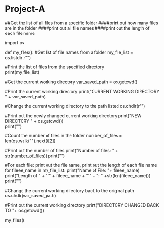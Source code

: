 # Project-A
##Get the list of all files from a specific folder
####print out how many files are in the folder
####print out all file names
####print out the length of each file name

import os

def my_files():
#Get list of file names from a folder
    my_file_list = os.listdir(r"<path>")
    
#Print the list of files from the specified directory    
    print(my_file_list)

#Get the current working directory
    var_saved_path = os.getcwd()

#Print the current working directory
    print("CURRENT WORKING DIRECTORY " + var_saved_path)
    
#Change the current working directory to the path listed
    os.chdir(r"<path>")

#Print out the newly changed current working directory
    print("NEW DIRECTORY " + os.getcwd())  
    print("")

#Count the number of files in the folder
    number_of_files = len(os.walk("<path>").next()[2])

#Print out the number of files
    print("Number of files: " + str(number_of_files))
    print("")
    
#For each file: print out the file name, print out the length of each file name
    for fileee_name in my_file_list:
        print("Name of File: "+ fileee_name)
        print("Length of " + "'" + fileee_name + "'" + ": " +str(len(fileee_name)))
        print("")
        
#Change the current working directory back to the original path       
    os.chdir(var_saved_path)

#Print out the current working directory
    print("DIRECTORY CHANGED BACK TO "+ os.getcwd())
      
my_files()
